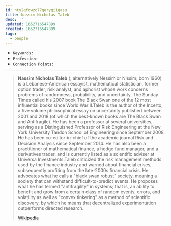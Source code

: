 ```yaml
---
id: hty2qfcwzc77qeryqi1gasu
title: Nassim Nicholas Taleb
desc: ''
updated: 1652716547899
created: 1652716547899
tags:
  - people
---
```


- `Keywords:`
- `Profession:`
- `Connection Points:`

---

> **Nassim Nicholas Taleb** (; alternatively Nessim or Nissim; born 1960)  is a Lebanese-American essayist, mathematical statistician, former option trader, risk analyst, and aphorist whose work concerns problems of randomness, probability, and uncertainty. The Sunday Times called his 2007 book The Black Swan one of the 12 most influential books since World War II.Taleb is the author of the Incerto, a five volume philosophical essay on uncertainty published between 2001 and 2018 (of which the best-known books are The Black Swan and Antifragile). He has been a professor at several universities, serving as a Distinguished Professor of Risk Engineering at the New York University Tandon School of Engineering since September 2008. He has been co-editor-in-chief of the academic journal Risk and Decision Analysis since September 2014. He has also been a practitioner of mathematical finance, a hedge fund manager, and a derivatives trader, and is currently listed as a scientific adviser at Universa Investments.Taleb criticized the risk management methods used by the finance industry and warned about financial crises, subsequently profiting from the late-2000s financial crisis. He advocates what he calls a "black swan robust" society, meaning a society that can withstand difficult-to-predict events. He proposes what he has termed "antifragility" in systems; that is, an ability to benefit and grow from a certain class of random events, errors, and volatility as well as "convex tinkering" as a method of scientific discovery, by which he means that decentralized experimentation outperforms directed research.
>
> [Wikipedia](https://en.wikipedia.org/wiki/Nassim%20Nicholas%20Taleb)
